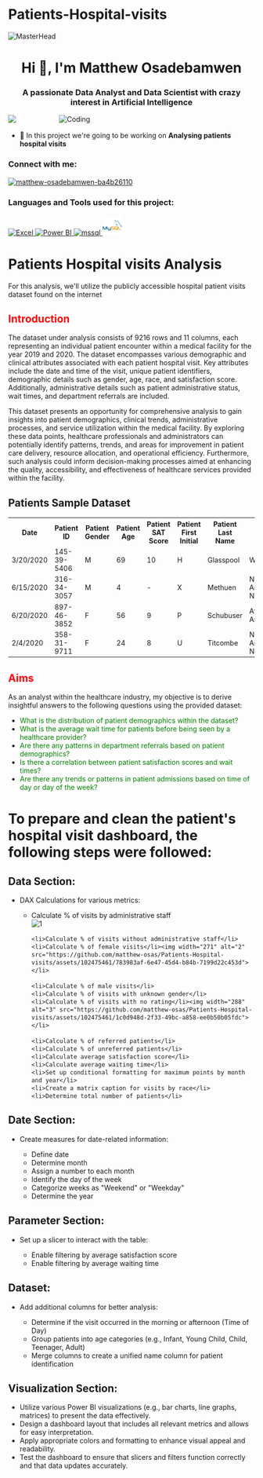 # Patients-Hospital-visits
![MasterHead](https://ichef.bbci.co.uk/news/976/cpsprodpb/17272/production/_122543849_gettyimages-1294582631.jpg)
<h1 align="center">Hi 👋, I'm Matthew Osadebamwen</h1>
<h3 align="center">A passionate Data Analyst and Data Scientist with crazy interest in Artificial Intelligence</h3> 
<img align="right" alt="Coding" width="400" src="https://imgvisuals.com/cdn/shop/products/animated-patient-flow-illustration-943688.gif?v=1697071141&width=1800"

<p align="left"> <img src="https://komarev.com/ghpvc/?username=matthew-osas&label=Profile%20views&color=0e75b6&style=flat"matthew-osas" /> </p>

- 🔭 In this project we're going to be working on **Analysing patients hospital visits**

<h3 align="left">Connect with me:</h3>
<p align="left">
<a href="https://linkedin.com/in/matthew-osadebamwen-ba4b26110" target="blank"><img align="center" src="https://raw.githubusercontent.com/rahuldkjain/github-profile-readme-generator/master/src/images/icons/Social/linked-in-alt.svg" alt="matthew-osadebamwen-ba4b26110" height="30" width="40" /></a>
</p>

<h3 align="left">Languages and Tools used for this project:</h3>
<p align="left"> <a 
href="https://www.microsoft.com/en-gb/microsoft-365/excel?ef_id=_k_CjwKCAiA_5WvBhBAEiwAZtCU78BaZH7BzevY2zQVGZOpfOOC2rf2_G0BTCbswPHNVSB2KuyHHY_2wRoCSGgQAvD_BwE_k_&OCID=AIDcmmp20rgnjr_SEM__k_CjwKCAiA_5WvBhBAEiwAZtCU78BaZH7BzevY2zQVGZOpfOOC2rf2_G0BTCbswPHNVSB2KuyHHY_2wRoCSGgQAvD_BwE_k_&gad_source=1&gclid=CjwKCAiA_5WvBhBAEiwAZtCU78BaZH7BzevY2zQVGZOpfOOC2rf2_G0BTCbswPHNVSB2KuyHHY_2wRoCSGgQAvD_BwE" target="_blank" rel="noreferrer"> <img src="https://techcommunity.microsoft.com/t5/image/serverpage/image-id/375416i783713B05CAD4A92/image-size/original?v=v2&px=-1" alt="Excel" width="40" height="40"/> </a> <a                                                                     href="https://www.microsoft.com/en-us/power-platform/products/power-bi" target="_blank" rel="noreferrer"> <img src="https://info.railsentinel.co.uk/wp-content/uploads/2023/02/PowerBI-Logo.png" alt="Power BI" width="40" height="40"/> </a> <a 
href="https://www.microsoft.com/en-us/sql-server" target="_blank" rel="noreferrer"> <img src="https://www.svgrepo.com/show/303229/microsoft-sql-server-logo.svg" alt="mssql" width="40" height="40"/> </a> <a href="https://www.mysql.com/" target="_blank" rel="noreferrer"> <img src="https://raw.githubusercontent.com/devicons/devicon/master/icons/mysql/mysql-original-wordmark.svg" alt="mysql" width="40" height="40"/> </a> <a 

<p></p>

# Patients Hospital visits Analysis
For this analysis, we'll utilize the publicly accessible hospital patient visits dataset found on the internet
## <font color = red>**Introduction**</font>
The dataset under analysis consists of 9216 rows and 11 columns, each representing an individual patient encounter within a medical facility for the year 2019 and 2020. The dataset encompasses various demographic and clinical attributes associated with each patient hospital visit. Key attributes include the date and time of the visit, unique patient identifiers, demographic details such as gender, age, race, and satisfaction score. Additionally, administrative details such as patient administrative status, wait times, and department referrals are included.

This dataset presents an opportunity for comprehensive analysis to gain insights into patient demographics, clinical trends, administrative processes, and service utilization within the medical facility. By exploring these data points, healthcare professionals and administrators can potentially identify patterns, trends, and areas for improvement in patient care delivery, resource allocation, and operational efficiency. Furthermore, such analysis could inform decision-making processes aimed at enhancing the quality, accessibility, and effectiveness of healthcare services provided within the facility.



</head>
<body>

<h2>Patients Sample Dataset</h2>

<table>
  <tr>
    <th>Date</th>
    <th>Patient ID</th>
    <th>Patient Gender</th>
    <th>Patient Age</th>
    <th>Patient SAT Score</th>
    <th>Patient First Initial</th>
    <th>Patient Last Name</th>
    <th>Patient Race</th>
    <th>Patient Admin Flag</th>
    <th>Patient Wait Time</th>
    <th>Department Referral</th>
  </tr>
  <tr>
    <td>3/20/2020</td>
    <td>145-39-5406</td>
    <td>M</td>
    <td>69</td>
    <td>10</td>
    <td>H</td>
    <td>Glasspool</td>
    <td>White</td>
    <td>FALSE</td>
    <td>39</td>
    <td>None</td>
  </tr>
  <tr>
    <td>6/15/2020</td>
    <td>316-34-3057</td>
    <td>M</td>
    <td>4</td>
    <td>-</td>
    <td>X</td>
    <td>Methuen</td>
    <td>Native American/Alaska Native</td>
    <td>TRUE</td>
    <td>27</td>
    <td>None</td>
  </tr>
  <tr>
    <td>6/20/2020</td>
    <td>897-46-3852</td>
    <td>F</td>
    <td>56</td>
    <td>9</td>
    <td>P</td>
    <td>Schubuser</td>
    <td>African American</td>
    <td>TRUE</td>
    <td>55</td>
    <td>General Practice</td>
  </tr>
  <tr>
    <td>2/4/2020</td>
    <td>358-31-9711</td>
    <td>F</td>
    <td>24</td>
    <td>8</td>
    <td>U</td>
    <td>Titcombe</td>
    <td>Native American/Alaska Native</td>
    <td>TRUE</td>
    <td>31</td>
    <td>General Practice</td>
  </tr>
</table>


## <font color = red>**Aims**</font>

As an analyst within the healthcare industry, my objective is to derive insightful answers to the following questions using the provided dataset:
 
* <font color = green>What is the distribution of patient demographics within the dataset?</font> <br>
* <font color = green>What is the average wait time for patients before being seen by a healthcare provider? </font><br>
* <font color = green>Are there any patterns in department referrals based on patient demographics?</font> <br>
* <font color = green>Is there a correlation between patient satisfaction scores and wait times? </font><br>
* <font color = green>Are there any trends or patterns in patient admissions based on time of day or day of the week?</font><br>


</head>
<body>

<h1>To prepare and clean the patient's hospital visit dashboard, the following steps were followed:</h1>

<h2>Data Section:</h2>
<ul>
  <li>DAX Calculations for various metrics:</li>
  <ul>
    <li>Calculate % of visits by administrative staff</li><img width="518" alt="1" src="https://github.com/matthew-osas/Patients-Hospital-visits/assets/102475461/f95fdf67-594c-4bad-adb1-48edaf3a9f3e"> 

    <li>Calculate % of visits without administrative staff</li>
    <li>Calculate % of female visits</li><img width="271" alt="2" src="https://github.com/matthew-osas/Patients-Hospital-visits/assets/102475461/783983af-6e47-45d4-b84b-7199d22c453d"> </li>

    <li>Calculate % of male visits</li>
    <li>Calculate % of visits with unknown gender</li>
    <li>Calculate % of visits with no rating</li><img width="288" alt="3" src="https://github.com/matthew-osas/Patients-Hospital-visits/assets/102475461/1c0d948d-2f33-49bc-a858-ee0b50b05fdc"> </li>

    <li>Calculate % of referred patients</li>
    <li>Calculate % of unreferred patients</li>
    <li>Calculate average satisfaction score</li>
    <li>Calculate average waiting time</li>
    <li>Set up conditional formatting for maximum points by month and year</li>
    <li>Create a matrix caption for visits by race</li>
    <li>Determine total number of patients</li>
  </ul>
</ul>

<h2>Date Section:</h2>
<ul>
  <li>Create measures for date-related information:</li>
  <ul>
    <li>Define date</li>
    <li>Determine month</li>
    <li>Assign a number to each month</li>
    <li>Identify the day of the week</li>
    <li>Categorize weeks as "Weekend" or "Weekday"</li>
    <li>Determine the year</li>
  </ul>
</ul>

<h2>Parameter Section:</h2>
<ul>
  <li>Set up a slicer to interact with the table:</li>
  <ul>
    <li>Enable filtering by average satisfaction score</li>
    <li>Enable filtering by average waiting time</li>
  </ul>
</ul>

<h2>Dataset:</h2>
<ul>
  <li>Add additional columns for better analysis:</li>
  <ul>
    <li>Determine if the visit occurred in the morning or afternoon (Time of Day)</li>
    <li>Group patients into age categories (e.g., Infant, Young Child, Child, Teenager, Adult)</li>
    <li>Merge columns to create a unified name column for patient identification</li>
  </ul>
</ul>

<h2>Visualization Section:</h2>
<ul>
  <li>Utilize various Power BI visualizations (e.g., bar charts, line graphs, matrices) to present the data effectively.</li>
  <li>Design a dashboard layout that includes all relevant metrics and allows for easy interpretation.</li>
  <li>Apply appropriate colors and formatting to enhance visual appeal and readability.</li>
  <li>Test the dashboard to ensure that slicers and filters function correctly and that data updates accurately.</li>
</ul>

</body>
</html>
